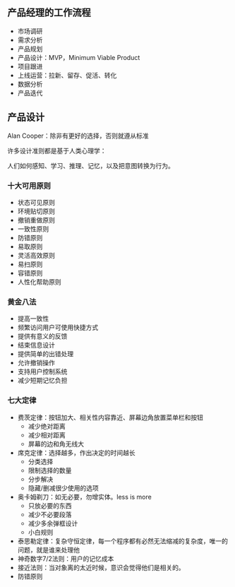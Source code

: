 ## 产品经理的工作流程

- 市场调研
- 需求分析
- 产品规划
- 产品设计：MVP，Minimum Viable Product
- 项目跟进
- 上线运营：拉新、留存、促活、转化
- 数据分析
- 产品迭代

## 产品设计

Alan Cooper：除非有更好的选择，否则就遵从标准

许多设计准则都是基于人类心理学：

人们如何感知、学习、推理、记忆，以及把意图转换为行为。

### 十大可用原则

- 状态可见原则
- 环境贴切原则
- 撤销重做原则
- 一致性原则
- 防错原则
- 易取原则
- 灵活高效原则
- 易扫原则
- 容错原则
- 人性化帮助原则

### 黄金八法

- 提高一致性
- 频繁访问用户可使用快捷方式
- 提供有意义的反馈
- 结束信息设计
- 提供简单的出错处理
- 允许撤销操作
- 支持用户控制系统
- 减少短期记忆负担

### 七大定律

- 费茨定律：按钮加大、相关性内容靠近、屏幕边角放置菜单栏和按钮
  - 减少绝对距离
  - 减少相对距离
  - 屏幕的边和角无线大
- 席克定律：选择越多，作出决定的时间越长
  - 分类选择
  - 限制选择的数量
  - 分步解决
  - 隐藏/删减很少使用的选项
- 奥卡姆剃刀：如无必要，勿增实体。less is more
  - 只放必要的东西
  - 减少不必要段落
  - 减少多余弹框设计
  - 小白规则
- 泰思勒定律：复杂守恒定律，每一个程序都有必然无法缩减的复杂度，唯一的问题，就是谁来处理他
- 神奇数字7/2法则：用户的记忆成本
- 接近法则：当对象离的太近时候，意识会觉得他们是相关的。
- 防错原则



